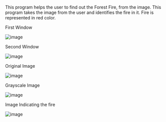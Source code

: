 This program helps the user to find out the Forest Fire, from the image. This program takes the image from the user and identifies the fire in it. Fire is represented in red color.

First Window 

![image](https://user-images.githubusercontent.com/63737394/138557479-088795b3-30d8-433b-a9a6-eaf07ef153fa.png)

Second Window

![image](https://user-images.githubusercontent.com/63737394/138558075-f94c35e9-03cc-48c0-b448-914cf07d88c0.png)


Original Image

![image](https://user-images.githubusercontent.com/63737394/138552786-e31870d3-2671-4c93-aa0f-7af94c131a0d.png) 


Grayscale Image

![image](https://user-images.githubusercontent.com/63737394/138552803-87935d28-fa97-4029-883a-e3383fbc9de6.png)


Image Indicating the fire

![image](https://user-images.githubusercontent.com/63737394/138552817-ab066130-d205-45c0-9499-f87a2f29fc86.png)
